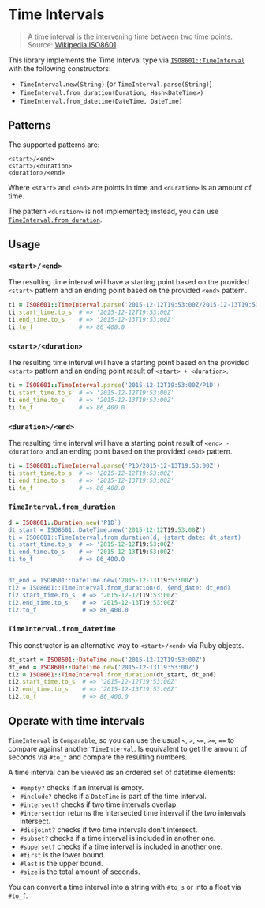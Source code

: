# Time Intervals

> A time interval is the intervening time between two time points.
Source: [Wikipedia ISO8601](https://en.wikipedia.org/wiki/ISO_8601#Time_intervals)

This library implements the Time Interval type via [`ISO8601::TimeInterval`](../lib/iso8601/time_interval.rb)
with the following constructors:

* `TimeInterval.new(String)` (or `TimeInterval.parse(String)`)
* `TimeInterval.from_duration(Duration, Hash<DateTime>)`
* `TimeInterval.from_datetime(DateTime, DateTime)`


## Patterns

The supported patterns are:

```
<start>/<end>
<start>/<duration>
<duration>/<end>
```

Where `<start>` and `<end>` are points in time and `<duration>` is an amount of
time.

The pattern `<duration>` is not implemented; instead, you can use
[`TimeInterval.from_duration`](../lib/iso8601/time_interval.rb#L70).


## Usage

### `<start>/<end>`

The resulting time interval will have a starting point based on the provided
`<start>` pattern and an ending point based on the provided `<end>` pattern.

```ruby
ti = ISO8601::TimeInterval.parse('2015-12-12T19:53:00Z/2015-12-13T19:53:00Z')
ti.start_time.to_s  # => '2015-12-12T19:53:00Z'
ti.end_time.to_s    # => '2015-12-13T19:53:00Z'
ti.to_f             # => 86_400.0
```

### `<start>/<duration>`

The resulting time interval will have a starting point based on the provided
`<start>` pattern and an ending point result of `<start> + <duration>`.

```ruby
ti = ISO8601::TimeInterval.parse('2015-12-12T19:53:00Z/P1D')
ti.start_time.to_s  # => '2015-12-12T19:53:00Z'
ti.end_time.to_s    # => '2015-12-13T19:53:00Z'
ti.to_f             # => 86_400.0
```

### `<duration>/<end>`

The resulting time interval will have a starting point result of
`<end> - <duration>` and an ending point based on the provided `<end>` pattern.

```ruby
ti = ISO8601::TimeInterval.parse('P1D/2015-12-13T19:53:00Z')
ti.start_time.to_s  # => '2015-12-12T19:53:00Z'
ti.end_time.to_s    # => '2015-12-13T19:53:00Z'
ti.to_f             # => 86_400.0
```


### `TimeInterval.from_duration`

```ruby
d = ISO8601::Duration.new('P1D`)
dt_start = ISO8601::DateTime.new('2015-12-12T19:53:00Z')
ti = ISO8601::TimeInterval.from_duration(d, {start_date: dt_start)
ti.start_time.to_s  # => '2015-12-12T19:53:00Z'
ti.end_time.to_s    # => '2015-12-13T19:53:00Z'
ti.to_f             # => 86_400.0


dt_end = ISO8601::DateTime.new('2015-12-13T19:53:00Z')
ti2 = ISO8601::TimeInterval.from_duration(d, {end_date: dt_end)
ti2.start_time.to_s  # => '2015-12-12T19:53:00Z'
ti2.end_time.to_s    # => '2015-12-13T19:53:00Z'
ti2.to_f             # => 86_400.0
```

### `TimeInterval.from_datetime`

This constructor is an alternative way to `<start>/<end>` via Ruby objects.

```ruby
dt_start = ISO8601::DateTime.new('2015-12-12T19:53:00Z')
dt_end = ISO8601::DateTime.new('2015-12-13T19:53:00Z')
ti2 = ISO8601::TimeInterval.from_duration(dt_start, dt_end)
ti2.start_time.to_s  # => '2015-12-12T19:53:00Z'
ti2.end_time.to_s    # => '2015-12-13T19:53:00Z'
ti2.to_f             # => 86_400.0
```

## Operate with time intervals

`TimeInterval` is `Comparable`, so you can use the usual `<`, `>`, `<=`, `>=`,
`==` to compare against another `TimeInterval`.  Is equivalent to get the
amount of seconds via `#to_f` and compare the resulting numbers.

A time interval can be viewed as an ordered set of datetime elements:

* `#empty?` checks if an interval is empty.
* `#include?` checks if a `DateTime` is part of the time interval.
* `#intersect?` checks if two time intervals overlap.
* `#intersection` returns the intersected time interval if the two intervals intersect.
* `#disjoint?` checks if two time intervals don't intersect.
* `#subset?` checks if a time interval is included in another one.
* `#superset?` checks if a time interval is included in another one.
* `#first` is the lower bound.
* `#last` is the upper bound.
* `#size` is the total amount of seconds.


You can convert a time interval into a string with `#to_s` or into a float via
`#to_f`.
